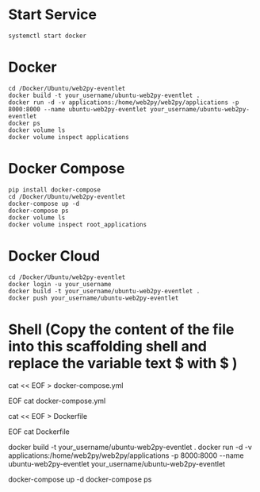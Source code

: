 # Start Service
	systemctl start docker

# Docker
	cd /Docker/Ubuntu/web2py-eventlet
	docker build -t your_username/ubuntu-web2py-eventlet .
	docker run -d -v applications:/home/web2py/web2py/applications -p 8000:8000 --name ubuntu-web2py-eventlet your_username/ubuntu-web2py-eventlet
	docker ps 
	docker volume ls
	docker volume inspect applications

# Docker Compose
	pip install docker-compose
	cd /Docker/Ubuntu/web2py-eventlet
	docker-compose up -d
	docker-compose ps
	docker volume ls
	docker volume inspect root_applications

# Docker Cloud
	cd /Docker/Ubuntu/web2py-eventlet
	docker login -u your_username
	docker build -t your_username/ubuntu-web2py-eventlet .
	docker push your_username/ubuntu-web2py-eventlet

# Shell (Copy the content of the file into this scaffolding shell and replace the variable text $ with \$ )
cat << EOF > docker-compose.yml

EOF
cat docker-compose.yml

cat << EOF > Dockerfile

EOF
cat Dockerfile

docker build -t your_username/ubuntu-web2py-eventlet .
docker run -d -v applications:/home/web2py/web2py/applications -p 8000:8000 --name ubuntu-web2py-eventlet your_username/ubuntu-web2py-eventlet

docker-compose up -d
docker-compose ps
